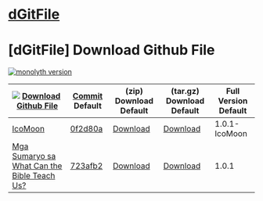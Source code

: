 # [dGitFile][0]
[dGitFile] Download Github File
=================================
[![monolyth version][version-img]][versions-img]

|[![Download Github File][0]][01]     |[Commit][1] Default  |(zip) Download Default |(tar.gz) Download Default |Full Version Default |
|-------------------------------|---------------------|-----------------------|--------------------------|---------------------|
|[IcoMoon][2]                   |[0f2d80a][3]         |[Download][4]          |[Download][5]             |1.0.1-IcoMoon        |
|[Mga Sumaryo sa What Can the Bible Teach Us?][6]     |[723afb2][7]         |[Download][8]          |[Download][9]             |1.0.1                |

[monolyth version]: https://www.npmjs.com/package/svg-sprite-loader
[version-img]: https://img.shields.io/npm/v/svg-sprite-loader.svg?style=flat-square
[versions-img]: https://libraries.io/npm/svg-sprite-loader/versions
[0]: https://github.com/samuelbetio/dGitFile/blob/v1.0.01-Hawcons/SVG/Documents/Blue/Filled/icon-5-mail-envelope-open.svg
[01]: https://github.com/samuelbetio/dGitFile/releases
[1]: https://github.com/samuelbetio/dGitFile/commits/master
[2]: https://github.com/samuelbetio/dGitFile/releases/tag/1.0.1-IcoMoon
[3]: https://github.com/samuelbetio/dGitFile/commit/0f2d80a0179b915a3498c32171d92099ded69b06
[4]: https://github.com/samuelbetio/dGitFile/archive/1.0.1-IcoMoon.zip
[5]: https://github.com/samuelbetio/dGitFile/archive/1.0.1-IcoMoon.tar.gz
[6]: https://github.com/samuelbetio/dGitFile/releases/tag/1.0.1
[7]: https://github.com/samuelbetio/dGitFile/commit/723afb2a1f2e3d20f4c57dc83d3332c4312cf5f5
[8]: https://github.com/samuelbetio/dGitFile/archive/1.0.1.zip
[9]: https://github.com/samuelbetio/dGitFile/archive/1.0.1.tar.gz
